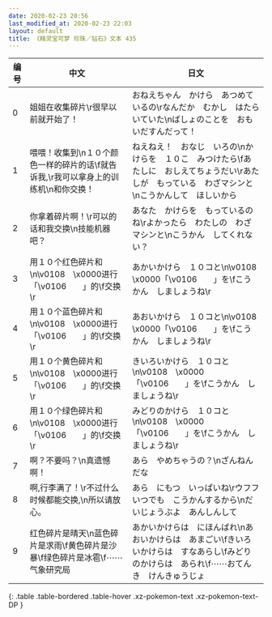 ```yaml
---
date: 2020-02-23 20:56
last_modified_at: 2020-02-23 22:03
layout: default
title: 《精灵宝可梦 珍珠／钻石》文本 435
---
```

| 编号 | 中文 | 日文 |
| ---- | ---- | ---- |
| 0 | 姐姐在收集碎片\r很早以前就开始了！ | おねえちゃん　かけら　あつめているの\rなんだか　むかし　はたらいていた\nばしょのことを　おもいだすんだって！ |
| 1 | 喂喂！收集到\n１０个颜色一样的碎片的话\f就告诉我,\r我可以拿身上的训练机\n和你交换！ | ねえねえ！　おなじ　いろの\nかけらを　１０こ　みつけたら\fあたしに　おしえてちょうだい\rあたしが　もっている　わざマシンと\nこうかんして　ほしいから |
| 2 | 你拿着碎片啊！\r可以的话和我交换\n技能机器吧？ | あなた　かけらを　もっているのね\rよかったら　わたしの　わざマシンと\nこうかん　してくれない？ |
| 3 | 用１０个红色碎片和\n\v0108　\x0000进行「\v0106　　」的\f交换\r | あかいかけら　１０コと\n\v0108　\x0000「\v0106　　」を\fこうかん　しましょうね\r |
| 4 | 用１０个蓝色碎片和\n\v0108　\x0000进行「\v0106　　」的\f交换\r | あおいかけら　１０コと\n\v0108　\x0000「\v0106　　」を\fこうかん　しましょうね\r |
| 5 | 用１０个黄色碎片和\n\v0108　\x0000进行「\v0106　　」的\f交换\r | きいろいかけら　１０コと\n\v0108　\x0000「\v0106　　」を\fこうかん　しましょうね\r |
| 6 | 用１０个绿色碎片和\n\v0108　\x0000进行「\v0106　　」的\f交换\r | みどりのかけら　１０コと\n\v0108　\x0000「\v0106　　」を\fこうかん　しましょうね\r |
| 7 | 啊？不要吗？\n真遗憾啊！ | あら　やめちゃうの？\nざんねん　だな |
| 8 | 啊,行李满了！\r不过什么时候都能交换,\n所以请放心。 | あら　にもつ　いっぱいね\rウフフ　いつでも　こうかんするから\nだいじょうぶよ　あんしんして |
| 9 | 红色碎片是晴天\n蓝色碎片是求雨\f黄色碎片是沙暴\f绿色碎片是冰雹\f⋯⋯气象研究局 | あかいかけらは　にほんばれ\nあおいかけらは　あまごい\fきいろいかけらは　すなあらし\fみどりのかけらは　あられ\f⋯⋯おてんき　けんきゅうじょ |
{: .table .table-bordered .table-hover .xz-pokemon-text .xz-pokemon-text-DP }